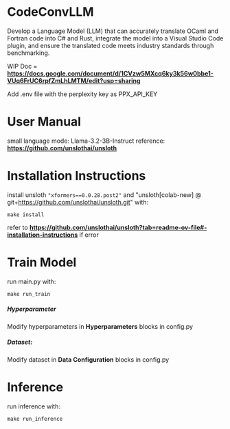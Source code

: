 # CodeConvLLM

Develop a Language Model (LLM) that can accurately translate OCaml and Fortran code into C# and Rust, integrate the model into a Visual Studio Code plugin, and ensure the translated code meets industry standards through benchmarking.

WIP Doc = **https://docs.google.com/document/d/1CVzw5MXcq6ky3k56w0bbe1-VUq6FrUC6rpfZmLhLMTM/edit?usp=sharing**

Add .env file with the perplexity key as PPX_API_KEY

# User Manual
small language mode: Llama-3.2-3B-Instruct
reference: **https://github.com/unslothai/unsloth**

# Installation Instructions
install unsloth `"xformers==0.0.28.post2"` and "unsloth[colab-new] @ git+https://github.com/unslothai/unsloth.git" with:
```
make install
```
refer to **https://github.com/unslothai/unsloth?tab=readme-ov-file#-installation-instructions** if error

# Train Model
run main.py with:
```
make run_train
```

##### Hyperparameter
Modify hyperparameters in **Hyperparameters** blocks in config.py

##### Dataset:
Modify dataset in **Data Configuration** blocks in config.py

# Inference
run inference with:
```
make run_inference
```